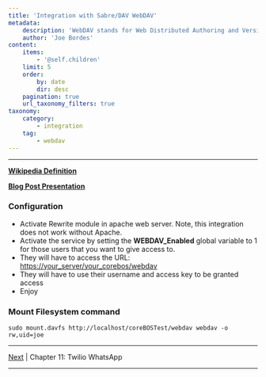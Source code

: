 ```yaml
---
title: 'Integration with Sabre/DAV WebDAV'
metadata:
    description: 'WebDAV stands for Web Distributed Authoring and Versioning, which is an extension to HTTP that lets clients edit remote content on the web.'
    author: 'Joe Bordes'
content:
    items:
        - '@self.children'
    limit: 5
    order:
        by: date
        dir: desc
    pagination: true
    url_taxonomy_filters: true
taxonomy:
    category:
        - integration
    tag:
        - webdav 
---
```

---
<strong>[Wikipedia Definition](https://en.wikipedia.org/wiki/WebDAV) </strong>

<strong>[Blog Post Presentation](https://blog.corebos.org/blog/webdav) </strong>

### Configuration

-   Activate Rewrite module in apache web server. Note, this integration
    does not work without Apache.
-   Activate the service by setting the **WEBDAV\_Enabled** global
    variable to 1 for those users that you want to give access to.
-   They will have to access the URL:
    <https://your_server/your_corebos/webdav>
-   They will have to use their username and access key to be granted
    access
-   Enjoy

### Mount Filesystem command

    sudo mount.davfs http://localhost/coreBOSTest/webdav webdav -o rw,uid=joe

------------------------------------------------------------------------

[Next](../11.whatsapp) | Chapter 11: Twilio WhatsApp

------------------------------------------------------------------------
